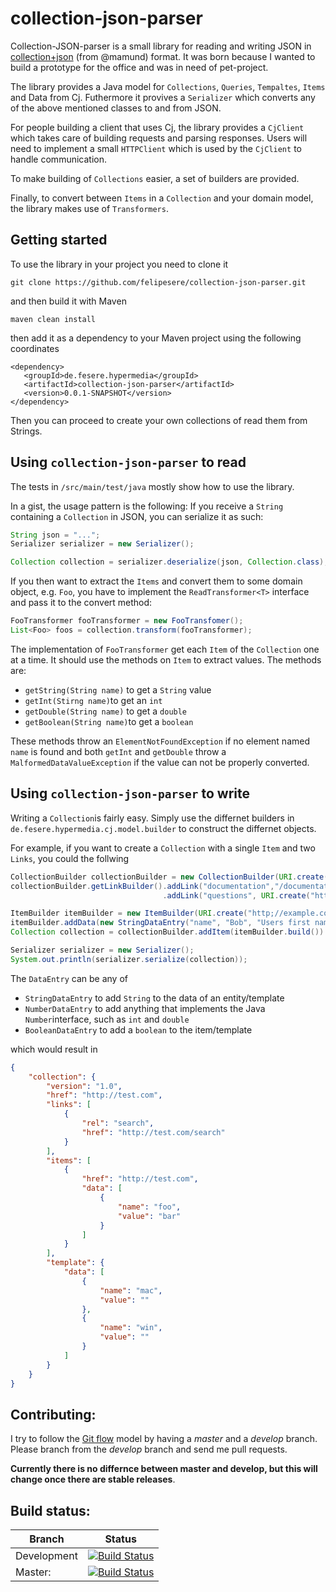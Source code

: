 collection-json-parser
======================

Collection-JSON-parser is a small library for reading and writing JSON in [collection+json](https://github.com/mamund/collection-json) (from @mamund) format.
It was born because I wanted to build a prototype for the office and was in need of pet-project.

The library provides a Java model for `Collections`, `Queries`, `Tempaltes`, `Items` and Data from Cj.
Futhermore it provives a `Serializer` which converts any of the above mentioned classes to and from JSON.

For people building a client that uses Cj, the library provides a `CjClient` which takes care of building requests
and parsing responses. Users will need to implement a small `HTTPClient` which is used by the `CjClient` to handle
communication.

To make building of `Collections` easier, a set of builders are provided.

Finally, to convert between `Items` in a `Collection` and your domain model, the library makes use of `Transformers`.


Getting started
-----------------

To use the library in your project you need to clone it

`git clone https://github.com/felipesere/collection-json-parser.git`

and then build it with Maven

`maven clean install`


then add it as a dependency to your Maven project using the following coordinates

```
<dependency>
   <groupId>de.fesere.hypermedia</groupId>
   <artifactId>collection-json-parser</artifactId>
   <version>0.0.1-SNAPSHOT</version>
</dependency>
```

Then you can proceed to create your own collections of read them from Strings.


Using `collection-json-parser` to read
---------------------------------------

The tests in `/src/main/test/java` mostly show how to use the library.

In a gist, the usage pattern is the following:
If you receive a `String` containing a `Collection` in JSON, you can serialize it as such:

```Java
String json = "...";
Serializer serializer = new Serializer();

Collection collection = serializer.deserialize(json, Collection.class);
```

If you then want to extract the `Items` and convert them to some domain object, e.g. `Foo`,
you have to implement the `ReadTransformer<T>` interface and pass it to the convert method:

```Java
FooTransformer fooTransformer = new FooTransfomer();
List<Foo> foos = collection.transform(fooTransformer);
```

The implementation of `FooTransformer` get each `Item` of the `Collection` one at a time.
It should use the methods on `Item` to extract values.
The methods are:

*  `getString(String name)` to get a `String` value
*  `getInt(Stirng name)`to get an `int`
*  `getDouble(String name)` to get a `double`
*  `getBoolean(String name)`to get a `boolean`

These methods throw an `ElementNotFoundException` if no element named `name` is found
and both `getInt` and `getDouble` throw a `MalformedDataValueException` if the value
can not be properly converted.


Using `collection-json-parser` to write
-----------------------------------------

Writing a `Collection`is fairly easy.
Simply use the differnet builders in `de.fesere.hypermedia.cj.model.builder` to construct the differnet objects.

For example, if you want to create a `Collection` with a single `Item` and two `Links`, you could the follwing

```Java
CollectionBuilder collectionBuilder = new CollectionBuilder(URI.create("http://example.com"));
collectionBuilder.getLinkBuilder().addLink("documentation","/documentation/v1")
                                  .addLink("questions", URI.create("http://stackoverflow.com")).build();

ItemBuilder itemBuilder = new ItemBuilder(URI.create("http;//example.com/item/1"));
itemBuilder.addData(new StringDataEntry("name", "Bob", "Users first name"));
Collection collection = collectionBuilder.addItem(itemBuilder.build()).build();

Serializer serializer = new Serializer();
System.out.println(serializer.serialize(collection));
```

The `DataEntry` can be any of

* `StringDataEntry` to add `String` to the data of an entity/template
* `NumberDataEntry` to add anything that implements the Java `Number`interface, such as `int` and `double`
* `BooleanDataEntry` to add a `boolean` to the item/template


which would result in

```JSON
{
    "collection": {
        "version": "1.0",
        "href": "http://test.com",
        "links": [
            {
                "rel": "search",
                "href": "http://test.com/search"
            }
        ],
        "items": [
            {
                "href": "http://test.com",
                "data": [
                    {
                        "name": "foo",
                        "value": "bar"
                    }
                ]
            }
        ],
        "template": {
            "data": [
                {
                    "name": "mac",
                    "value": ""
                },
                {
                    "name": "win",
                    "value": ""
                }
            ]
        }
    }
}
```


Contributing:
-------------

I try to follow the [Git flow](http://nvie.com/posts/a-successful-git-branching-model/) model by
having a *master* and a *develop* branch.
Please branch from the *develop* branch and send me pull requests.

**Currently there is no differnce between master and develop, but this will change once there are stable releases**.



Build status:
-------------

| Branch | Status |
| ------ | ------ |
|   Development | [![Build Status](https://travis-ci.org/felipesere/collection-json-parser.png?branch=develop)](https://travis-ci.org/felipesere/collection-json-parser) |
| Master:     | [![Build Status](https://travis-ci.org/felipesere/collection-json-parser.png?branch=master)](https://travis-ci.org/felipesere/collection-json-parser)    |